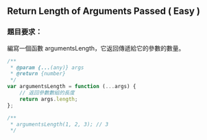 ## Return Length of Arguments Passed ( Easy )

### 題目要求：

編寫一個函數 argumentsLength，它返回傳遞給它的參數的數量。

```javascript
/**
 * @param {...(any)} args
 * @return {number}
 */
var argumentsLength = function (...args) {
    // 返回參數數組的長度
    return args.length;
};

/**
 * argumentsLength(1, 2, 3); // 3
 */
```
